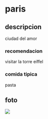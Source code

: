 # paris

## descripcion

ciudad del amor

### recomendacion

visitar  la torre eiffel


### comida tipica

pasta


## foto

![](https://viajes.nationalgeographic.com.es/medio/2024/02/14/torre-eiffel_6e9796fd_278483323_240214093442_1280x853.jpg)

